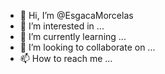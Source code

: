 - 👋 Hi, I’m @EsgacaMorcelas
- 👀 I’m interested in ...
- 🌱 I’m currently learning ...
- 💞️ I’m looking to collaborate on ...
- 📫 How to reach me ...

<!---
EsgacaMorcelas/EsgacaMorcelas is a ✨ special ✨ repository because its `README.md` (this file) appears on your GitHub profile.
You can click the Preview link to take a look at your changes.
--->
